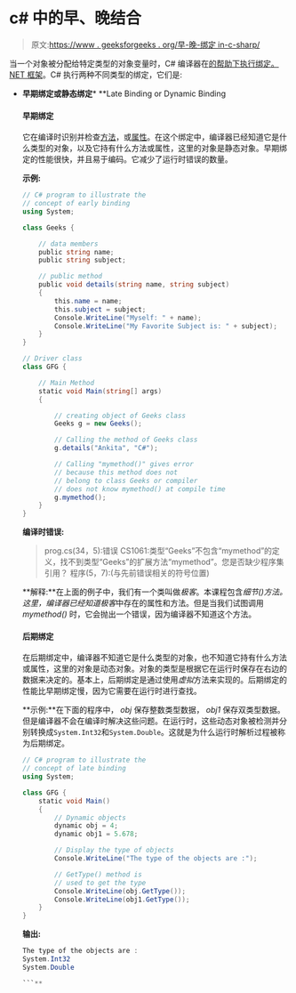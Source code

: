 # c# 中的早、晚结合

> 原文:[https://www . geeksforgeeks . org/早-晚-绑定 in-c-sharp/](https://www.geeksforgeeks.org/early-and-late-binding-in-c-sharp/)

当一个对象被分配给特定类型的对象变量时，C# 编译器在[的帮助下执行绑定。NET 框架](https://www.geeksforgeeks.org/introduction-to-net-framework/)。C# 执行两种不同类型的绑定，它们是:

*   **早期绑定或静态绑定***   **Late Binding or Dynamic Binding

    #### 早期绑定

    它在编译时识别并检查[方法](https://www.geeksforgeeks.org/c-methods/)，或[属性](https://www.geeksforgeeks.org/c-properties/)。在这个绑定中，编译器已经知道它是什么类型的对象，以及它持有什么方法或属性，这里的对象是静态对象。早期绑定的性能很快，并且易于编码。它减少了运行时错误的数量。

    **示例:**

    ```cs
    // C# program to illustrate the
    // concept of early binding
    using System;

    class Geeks {

        // data members
        public string name;
        public string subject;

        // public method
        public void details(string name, string subject)
        {
            this.name = name;
            this.subject = subject;
            Console.WriteLine("Myself: " + name);
            Console.WriteLine("My Favorite Subject is: " + subject);
        }
    }

    // Driver class
    class GFG {

        // Main Method
        static void Main(string[] args)
        {

            // creating object of Geeks class
            Geeks g = new Geeks();

            // Calling the method of Geeks class
            g.details("Ankita", "C#");

            // Calling "mymethod()" gives error
            // because this method does not 
            // belong to class Geeks or compiler 
            // does not know mymethod() at compile time
            g.mymethod();
        }
    }
    ```

    **编译时错误:**

    > prog.cs(34，5):错误 CS1061:类型“Geeks”不包含“mymethod”的定义，找不到类型“Geeks”的扩展方法“mymethod”。您是否缺少程序集引用？
    > 程序(5，7):(与先前错误相关的符号位置)

    **解释:**在上面的例子中，我们有一个类叫做*极客*。本课程包含*细节()*方法。这里，编译器已经知道*极客*中存在的属性和方法。但是当我们试图调用 *mymethod()* 时，它会抛出一个错误，因为编译器不知道这个方法。

    #### 后期绑定

    在后期绑定中，编译器不知道它是什么类型的对象，也不知道它持有什么方法或属性，这里的对象是动态对象。对象的类型是根据它在运行时保存在右边的数据来决定的。基本上，后期绑定是通过使用*虚拟*方法来实现的。后期绑定的性能比早期绑定慢，因为它需要在运行时进行查找。

    **示例:**在下面的程序中， *obj* 保存整数类型数据， *obj1* 保存双类型数据。但是编译器不会在编译时解决这些问题。在运行时，这些动态对象被检测并分别转换成`System.Int32`和`System.Double`。这就是为什么运行时解析过程被称为后期绑定。

    ```cs
    // C# program to illustrate the
    // concept of late binding
    using System;

    class GFG {
        static void Main()
        {
            // Dynamic objects
            dynamic obj = 4;
            dynamic obj1 = 5.678;

            // Display the type of objects
            Console.WriteLine("The type of the objects are :");

            // GetType() method is 
            // used to get the type
            Console.WriteLine(obj.GetType());
            Console.WriteLine(obj1.GetType());
        }
    }
    ```

    **输出:**

    ```cs
    The type of the objects are :
    System.Int32
    System.Double

    ```**